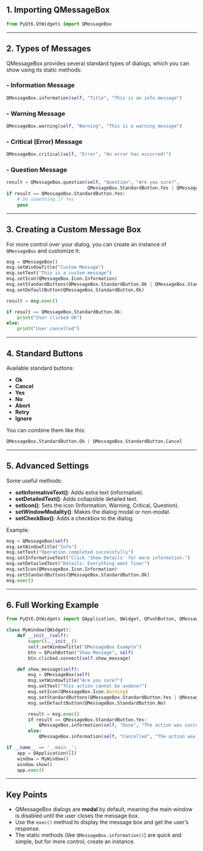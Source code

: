 ## 1. Importing QMessageBox

```python
from PyQt6.QtWidgets import QMessageBox
```

---

## 2. Types of Messages

QMessageBox provides several standard types of dialogs, which you can show using its static methods:

### - Information Message

```python
QMessageBox.information(self, "Title", "This is an info message")
```

### - Warning Message

```python
QMessageBox.warning(self, "Warning", "This is a warning message")
```

### - Critical (Error) Message

```python
QMessageBox.critical(self, "Error", "An error has occurred!")
```

### - Question Message

```python
result = QMessageBox.question(self, "Question", "Are you sure?",
                              QMessageBox.StandardButton.Yes | QMessageBox.StandardButton.No)
if result == QMessageBox.StandardButton.Yes:
    # Do something if Yes
    pass
```

---

## 3. Creating a Custom Message Box

For more control over your dialog, you can create an instance of `QMessageBox` and customize it:

```python
msg = QMessageBox()
msg.setWindowTitle("Custom Message")
msg.setText("This is a custom message")
msg.setIcon(QMessageBox.Icon.Information)
msg.setStandardButtons(QMessageBox.StandardButton.Ok | QMessageBox.StandardButton.Cancel)
msg.setDefaultButton(QMessageBox.StandardButton.Ok)

result = msg.exec()

if result == QMessageBox.StandardButton.Ok:
    print("User clicked OK")
else:
    print("User cancelled")
```

---

## 4. Standard Buttons

Available standard buttons:

* **Ok**
* **Cancel**
* **Yes**
* **No**
* **Abort**
* **Retry**
* **Ignore**

You can combine them like this:

```python
QMessageBox.StandardButton.Ok | QMessageBox.StandardButton.Cancel
```

---

## 5. Advanced Settings

Some useful methods:

* **setInformativeText()**: Adds extra text (informative).
* **setDetailedText()**: Adds collapsible detailed text.
* **setIcon()**: Sets the icon (Information, Warning, Critical, Question).
* **setWindowModality()**: Makes the dialog modal or non-modal.
* **setCheckBox()**: Adds a checkbox to the dialog.

Example:

```python
msg = QMessageBox(self)
msg.setWindowTitle("Info")
msg.setText("Operation completed successfully")
msg.setInformativeText("Click 'Show Details' for more information.")
msg.setDetailedText("Details: Everything went fine!")
msg.setIcon(QMessageBox.Icon.Information)
msg.setStandardButtons(QMessageBox.StandardButton.Ok)
msg.exec()
```

---

## 6. Full Working Example

```python
from PyQt6.QtWidgets import QApplication, QWidget, QPushButton, QMessageBox

class MyWindow(QWidget):
    def __init__(self):
        super().__init__()
        self.setWindowTitle("QMessageBox Example")
        btn = QPushButton("Show Message", self)
        btn.clicked.connect(self.show_message)

    def show_message(self):
        msg = QMessageBox(self)
        msg.setWindowTitle("Are you sure?")
        msg.setText("This action cannot be undone!")
        msg.setIcon(QMessageBox.Icon.Warning)
        msg.setStandardButtons(QMessageBox.StandardButton.Yes | QMessageBox.StandardButton.No)
        msg.setDefaultButton(QMessageBox.StandardButton.No)

        result = msg.exec()
        if result == QMessageBox.StandardButton.Yes:
            QMessageBox.information(self, "Done", "The action was successful.")
        else:
            QMessageBox.information(self, "Cancelled", "The action was cancelled.")

if __name__ == '__main__':
    app = QApplication([])
    window = MyWindow()
    window.show()
    app.exec()
```

---

## Key Points

* QMessageBox dialogs are **modal** by default, meaning the main window is disabled until the user closes the message box.
* Use the `exec()` method to display the message box and get the user’s response.
* The static methods (like `QMessageBox.information()`) are quick and simple, but for more control, create an instance.

